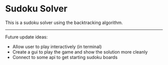 # Sudoku Solver 

This is a sudoku solver using the backtracking algorithm.

___

Future update ideas:
* Allow user to play interactively (in terminal)
* Create a gui to play the game and show the solution more cleanly
* Connect to some api to get starting sudoku boards